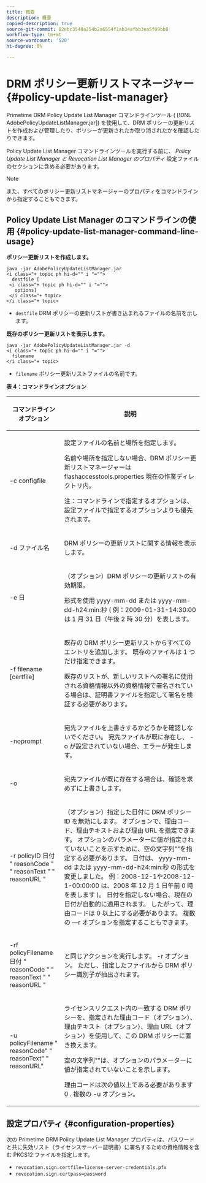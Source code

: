 ```yaml
---
title: 概要
description: 概要
copied-description: true
source-git-commit: 02ebc3548a254b2a6554f1ab34afbb3ea5f09bb8
workflow-type: tm+mt
source-wordcount: '520'
ht-degree: 0%

---
```


# DRM ポリシー更新リストマネージャー {#policy-update-list-manager}

Primetime DRM Policy Update List Manager コマンドラインツール ( [!DNL AdobePolicyUpdateListManager.jar]) を使用して、DRM ポリシーの更新リストを作成および管理したり、ポリシーが更新されたか取り消されたかを確認したりできます。

Policy Update List Manager コマンドラインツールを実行する前に、 *Policy Update List Manager と Revocation List Manager のプロパティ* 設定ファイルのセクションに含める必要があります。

>[!NOTE]
>
>また、すべてのポリシー更新リストマネージャーのプロパティをコマンドラインから指定することもできます。

## Policy Update List Manager のコマンドラインの使用 {#policy-update-list-manager-command-line-usage}

**ポリシー更新リストを作成します。**

```
java -jar AdobePolicyUpdateListManager.jar  
<i class="+ topic ph hi-d="" i "="">
  destfile [ 
 <i class="+ topic ph hi-d="" i "="">
   options]  
 </i class="+ topic> 
</i class="+ topic>
```

* `destfile` DRM ポリシーの更新リストが書き込まれるファイルの名前を示します。

**既存のポリシー更新リストを表示します。**

```
java -jar AdobePolicyUpdateListManager.jar -d  
<i class="+ topic ph hi-d="" i "="">
  filename 
</i class="+ topic>
```

* `filename` ポリシー更新リストファイルの名前です。

**表 4：コマンドラインオプション**

<table frame="all" colsep="1" rowsep="1" class="+ topic/table adobe-d/table " id="table_ghb_jqy_n4">  
 <thead class="- topic/thead "> 
  <tr rowsep="1" class="- topic/row "> 
   <th colname="1" class="- topic/entry entry"> <p class="- topic/p ">コマンドラインオプション </p> </th> 
   <th colname="2" class="- topic/entry entry"> <p class="- topic/p ">説明 </p> </th> 
  </tr> 
 </thead>
 <tbody class="- topic/tbody "> 
  <tr rowsep="1" class="- topic/row "> 
   <td colname="1" class="- topic/entry "> <span class="+ topic/ph pr-d/codeph codeph"> -c configfile </span> </td> 
   <td colname="2" class="- topic/entry "> <p class="- topic/p ">設定ファイルの名前と場所を指定します。 </p> <p class="- topic/p ">名前や場所を指定しない場合、DRM ポリシー更新リストマネージャーは <span class="filepath"> flashaccesstools.properties </span> 現在の作業ディレクトリ内。 </p> <p>注：コマンドラインで指定するオプションは、設定ファイルで指定するオプションよりも優先されます。 </p> </td> 
  </tr> 
  <tr rowsep="1" class="- topic/row "> 
   <td colname="1" class="- topic/entry "> <p class="- topic/p "> <span class="+ topic/ph pr-d/codeph codeph"> -d ファイル名 </span> </p> </td> 
   <td colname="2" class="- topic/entry "> <p class="- topic/p ">DRM ポリシーの更新リストに関する情報を表示します。 </p> </td> 
  </tr> 
  <tr rowsep="1" class="- topic/row "> 
   <td colname="1" class="- topic/entry "> <span class="+ topic/ph pr-d/codeph codeph"> -e 日 </span> </td> 
   <td colname="2" class="- topic/entry "> <p>（オプション）DRM ポリシーの更新リストの有効期限。 </p> <p>形式を使用 <span class="+ topic/ph pr-d/codeph codeph"> yyyy-mm-dd </span> または <span class="+ topic/ph pr-d/codeph codeph"> yyyy-mm-dd-h24:min:秒 </span> ( 例：2009-01-31-14:30:00 は 1 月 31 日（午後 2 時 30 分）を表します。 </p> </td> 
  </tr> 
  <tr rowsep="1" class="- topic/row "> 
   <td colname="1" class="- topic/entry "> <span class="+ topic/ph pr-d/codeph codeph"> -f filename [certfile] </span> </td> 
   <td colname="2" class="- topic/entry "> <p class="- topic/p ">既存の DRM ポリシー更新リストからすべてのエントリを追加します。 既存のファイルは 1 つだけ指定できます。 </p> <p class="- topic/p ">既存のリストが、新しいリストへの署名に使用される資格情報以外の資格情報で署名されている場合は、証明書ファイルを指定して署名を検証する必要があります。 </p> </td> 
  </tr> 
  <tr rowsep="1" class="- topic/row "> 
   <td colname="1" class="- topic/entry "> <span class="+ topic/ph pr-d/codeph codeph"> -noprompt </span> </td> 
   <td colname="2" class="- topic/entry "> <p class="- topic/p ">宛先ファイルを上書きするかどうかを確認しないでください。 宛先ファイルが既に存在し、 <span class="codeph"> -o </span> が設定されていない場合、エラーが発生します。 </p> </td> 
  </tr> 
  <tr rowsep="1" class="- topic/row "> 
   <td colname="1" class="- topic/entry "> <span class="codeph"> -o </span> </td> 
   <td colname="2" class="- topic/entry "> <p class="- topic/p ">宛先ファイルが既に存在する場合は、確認を求めずに上書きします。 </p> </td> 
  </tr> 
  <tr rowsep="1" class="- topic/row "> 
   <td colname="1" class="- topic/entry "> <span class="+ topic/ph pr-d/codeph codeph"> -r policyID </span> <span class="+ topic/ph pr-d/codeph codeph"> 日付 </span> " <span class="+ topic/ph pr-d/codeph codeph"> reasonCode </span>" " <span class="+ topic/ph pr-d/codeph codeph"> reasonText </span>" " <span class="+ topic/ph pr-d/codeph codeph"> reasonURL </span>" </td> 
   <td colname="2" class="- topic/entry "> <p class="- topic/p ">（オプション）指定した日付に DRM ポリシー ID を無効にします。 オプションで、理由コード、理由テキストおよび理由 URL を指定できます。 オプションのパラメーターに値が指定されていないことを示すために、空の文字列""を指定する必要があります。 日付は、 <span class="+ topic/ph pr-d/codeph codeph"> yyyy-mm-dd </span> または <span class="+ topic/ph pr-d/codeph codeph"> yyyy-mm-dd-h24:min:秒 </span> の形式を変更しました。 例：2008-12-1や2008-12-1-00:00:00 は、2008 年 12 月 1 日午前 0 時を表します )。 日付を指定しない場合、現在の日付が自動的に適用されます。 したがって、理由コードは 0 以上にする必要があります。 複数の —r オプションを指定することもできます。 </p> </td> 
  </tr> 
  <tr rowsep="1" class="- topic/row "> 
   <td colname="1" class="- topic/entry "> <p class="- topic/p ">-rf <span class="+ topic/ph pr-d/codeph codeph"> policyFilename </span> <span class="+ topic/ph pr-d/codeph codeph"> 日付 </span> " <span class="+ topic/ph pr-d/codeph codeph"> reasonCode </span>" " <span class="+ topic/ph pr-d/codeph codeph"> reasonText </span>" " <span class="+ topic/ph pr-d/codeph codeph"> reasonURL </span>" </p> </td> 
   <td colname="2" class="- topic/entry "> <p class="- topic/p ">と同じアクションを実行します。 <span class="codeph"> -r </span> オプション。 ただし、指定したファイルから DRM ポリシー識別子が抽出されます。 </p> </td> 
  </tr> 
  <tr rowsep="0" class="- topic/row "> 
   <td colname="1" class="- topic/entry "> <span class="codeph"> -u policyFilename " reasonCode" " reasonText" " reasonURL" </span> </td> 
   <td colname="2" class="- topic/entry "> <p>ライセンスリクエスト内の一致する DRM ポリシーを、指定された理由コード（オプション）、理由テキスト（オプション）、理由 URL（オプション）を使用して、この DRM ポリシーに置き換えます。 </p> <p>空の文字列""は、オプションのパラメーターに値が指定されていないことを示します。 </p> <p>理由コードは次の値以上である必要があります <span class="codeph"> 0 </span>. 複数の <span class="codeph"> -u </span> オプション。 </p> </td> 
  </tr> 
 </tbody> 
</table>

## 設定プロパティ {#configuration-properties}

次の Primetime DRM Policy Update List Manager プロパティは、パスワードと共に失効リスト（ライセンスサーバー証明書）に署名するための資格情報を含む PKCS12 ファイルを指定します。

* `revocation.sign.certfile=license-server-credentials.pfx`
* `revocation.sign.certpass=password`
